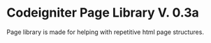 # Codeigniter Page Library V. 0.3a
Page library is made for helping with repetitive html page structures.